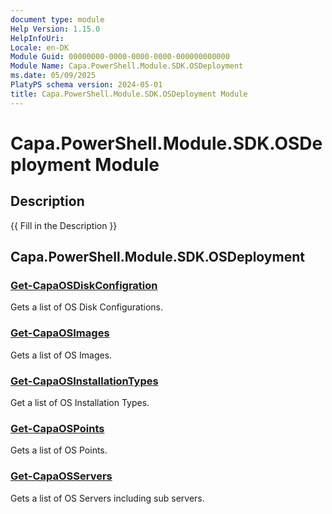 ```yaml
---
document type: module
Help Version: 1.15.0
HelpInfoUri: 
Locale: en-DK
Module Guid: 00000000-0000-0000-0000-000000000000
Module Name: Capa.PowerShell.Module.SDK.OSDeployment
ms.date: 05/09/2025
PlatyPS schema version: 2024-05-01
title: Capa.PowerShell.Module.SDK.OSDeployment Module
---
```


# Capa.PowerShell.Module.SDK.OSDeployment Module

## Description

{{ Fill in the Description }}

## Capa.PowerShell.Module.SDK.OSDeployment

### [Get-CapaOSDiskConfigration](Get-CapaOSDiskConfigration.md)

Gets a list of OS Disk Configurations.

### [Get-CapaOSImages](Get-CapaOSImages.md)

Gets a list of OS Images.

### [Get-CapaOSInstallationTypes](Get-CapaOSInstallationTypes.md)

Get a list of OS Installation Types.

### [Get-CapaOSPoints](Get-CapaOSPoints.md)

Gets a list of OS Points.

### [Get-CapaOSServers](Get-CapaOSServers.md)

Gets a list of OS Servers including sub servers.

